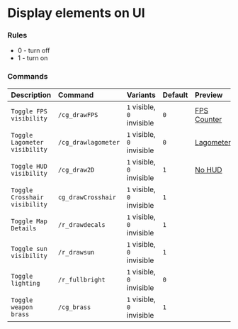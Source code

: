 # Display elements on UI

### Rules

* 0 - turn off
* 1 - turn on

### Commands

| Description                      | Command                     | Variants                    | Default | Preview   |  Explanation |
| :--------------------------------| :---------------------------| :---------------------------| :-------| :---------| :----------- |
| `Toggle FPS visibility`          |  `/cg_drawFPS`              | `1` visible, `0` invisible  | `0`     | [FPS Counter](https://i.ytimg.com/vi/xffdtkzcdlg/maxresdefault.jpg) | [FPS Effects](https://codpromod.fandom.com/wiki/FPS_Effects)  
| `Toggle Lagometer visibility`    |  `/cg_drawlagometer`        | `1` visible, `0` invisible  | `0`     | [Lagometer](https://i.imgur.com/2ZCpEKj.png) | [Lagometer](https://www.mpgh.net/forum/showthread.php?t=1018454)
| `Toggle HUD visibility`          |  `/cg_draw2D`               | `1` visible, `0` invisible  | `1`     | [No HUD](https://static.wikia.nocookie.net/nohud/images/a/a3/Call_of_Duty-_Modern_Warfare_No_Hud.jpg/revision/latest/scale-to-width-down/700?cb=20150410104543) | `Hide UI elements` |
| `Toggle Crosshair visibility`    |  `cg_drawCrosshair`         | `1` visible, `0` invisible  | `1`     |           | `Hide environment objects` |
| `Toggle Map Details`             |  `/r_drawdecals`            | `1` visible, `0` invisible  | `1`     |           | `Remove crosshair`         |
| `Toggle sun visibility`          |  `/r_drawsun`               | `1` visible, `0` invisible  | `1`     |           | `Hide sun on the sky`      |
| `Toggle lighting`                |  `/r_fullbright`            | `1` visible, `0` invisible  | `0`     |           | `Remove shadows`           |
| `Toggle weapon brass`            |  `/cg_brass`                | `1` visible, `0` invisible  | `1`     |           |                            |
